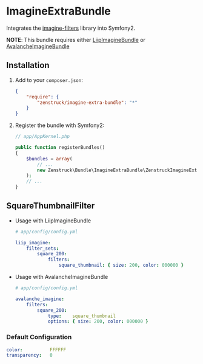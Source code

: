 # ImagineExtraBundle

Integrates the [imagine-filters](https://github.com/kbond/imagine-filters) library into Symfony2.

**NOTE**: This bundle requires either [LiipImagineBundle](https://github.com/liip/LiipImagineBundle) or
[AvalancheImagineBundle](https://github.com/avalanche123/AvalancheImagineBundle)

## Installation

1. Add to your `composer.json`:

    ```json
    {
        "require": {
            "zenstruck/imagine-extra-bundle": "*"
        }
    }
    ```

2. Register the bundle with Symfony2:

    ```php
    // app/AppKernel.php

    public function registerBundles()
    {
        $bundles = array(
            // ...
            new Zenstruck\Bundle\ImagineExtraBundle\ZenstruckImagineExtraBundle(),
        );
        // ...
    }
    ```

## SquareThumbnailFilter

* Usage with LiipImagineBundle

    ```yaml
    # app/config/config.yml

    liip_imagine:
        filter_sets:
            square_200:
                filters:
                    square_thumbnail: { size: 200, color: 000000 }
    ```

* Usage with AvalancheImagineBundle

    ```yaml
    # app/config/config.yml

    avalanche_imagine:
        filters:
            square_200:
                type:    square_thumbnail
                options: { size: 200, color: 000000 }
    ```

### Default Configuration

```yaml
color:          FFFFFF
transparency:   0
```
